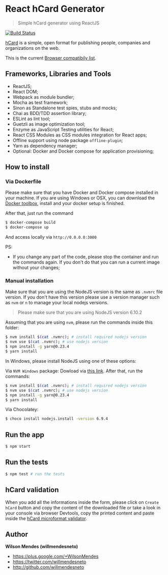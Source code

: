 # React hCard Generator

> Simple hCard generator using ReactJS


[![Build Status](https://travis-ci.org/willmendesneto/react-hcard-generator.png?branch=master)](https://travis-ci.org/willmendesneto/react-hcard-generator)


[hCard](http://microformats.org/wiki/hCard) is a simple, open format for publishing people, companies and organizations on the web.

This is the current [Browser compatibily list](http://browserl.ist/?q=last+2+versions%2C+Safari+8%2C+ios+7%2C+ie+10).


## Frameworks, Libraries and Tools

- ReactJS;
- React DOM;
- Webpack as module bundler;
- Mocha as test framework;
- Sinon as Standalone test spies, stubs and mocks;
- Chai as BDD/TDD assertion library;
- ESLint as lint tool;
- Guetzli as image optimization tool;
- Enzyme as JavaScript Testing utilities for React;
- React CSS Modules as CSS modules integration for React apps;
- Offline support using node package `offline-plugin`;
- Yarn as dependency manager;
- Optional: Docker and Docker compose for application provisioning;


## How to install

### Via Dockerfile


Please make sure that you have Docker and Docker compose installed in your machine. If you are using Windows or OSX, you can download the [Docker toolbox](https://www.docker.com/products/docker-toolbox), install and your docker setup is finished.

After that, just run the command

```bash
$ docker-compose build
$ docker-compose up
```

And access locally via `http://0.0.0.0:3000`

PS:

- If you change any part of the code, please stop the container and run the commands again. If you don't do that you can run a current image without your changes; 


### Manual installation

Make sure that you are using the NodeJS version is the same as `.nvmrc` file version. If you don't have this version please use a version manager such as `nvm` or `n` to manage your local nodejs versions.

> Please make sure that you are using NodeJS version 6.10.2

Assuming that you are using `nvm`, please run the commands inside this folder:

```bash
$ nvm install $(cat .nvmrc); # install required nodejs version
$ nvm use $(cat .nvmrc); # use nodejs version
$ npm install -g yarn@0.23.4
$ yarn install
```

In Windows, please install NodeJS using one of these options:

Via `NVM Windows` package: Dowload via [this link](https://github.com/coreybutler/nvm-windows). After that, run the commands:

```bash
$ nvm install $(cat .nvmrc); # install required nodejs version
$ nvm use $(cat .nvmrc); # use nodejs version
$ npm install -g yarn@0.23.4
$ yarn install
```

Via Chocolatey:

```bash
$ choco install nodejs.install -version 6.9.4
```


## Run the app

```bash
$ npm start
```


## Run the tests

```bash
$ npm test # run the tests
```


## hCard validation

When you add all the informations inside the form, please click on `Create hCard` button and copy the content of the downloaded file or take a look in your console via browser Devtools, copy the printed content and paste inside the [hCard microformat validator](http://hcard.geekhood.net/).


## Author

**Wilson Mendes (willmendesneto)**
+ <https://plus.google.com/+WilsonMendes>
+ <https://twitter.com/willmendesneto>
+ <http://github.com/willmendesneto>


